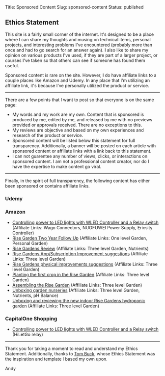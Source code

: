 Title: Sponsored Content
Slug: sponsored-content
Status: published

## Ethics Statement

This site is a fairly small corner of the internet. It's designed to be a place where I can share my thoughts and musing on technical
items, personal projects, and interesting problems I've encountered (probably more than once and had to go search for an answer again). 
I also like to share my opinion on various products I've used, if they are part of a larger project, or courses I've taken so that others
can see if someone has found them useful.

Sponsored content is rare on the site. However, I do have affiliate links to a couple places like Amazon and Udemy. In any place that I'm utilizing an affiliate link, it's because I've personally utilized the product or service. 

---

There are a few points that I want to post so that everyone is on the same page:

 * My words and my work are my own. Content that is sponsored is produced by me, edited by me, and released by me with no previews provided or approvals received. There are no exceptions to this.
 * My reviews are objective and based on my own experiences and research of the product or service.
 * Sponsored content will be listed below this statement for full transparency. Additionally, a banner will be posted on each article with sponsored content or affiliate links with a link back to this statement.
 * I can not guarentee any number of views, clicks, or interactions on sponsored content. I am not a professional content creator, nor do I have the expertise to make content go viral. 

---

Finally, in the spirit of full transparency, the following content has either been sponsored or contains affiliate links.

### Udemy

### Amazon
 
 * [Controlling power to LED lights with WLED Controller and a Relay switch][1] (Affiliate Links: Wago Connectors, NUOFUWEI Power Supply, Ericsity Controller)
 * [Rise Garden Two Year Follow Up][2] (Affiliate Links: One level Garden, Personal Garden)
 * [Rise Gardens Review][3] (Affiliate Links: Three level Garden, Nutrients)
 * [Rise Gardens App/Subscription Improvement suggestions][4] (Affiliate Links: Three level Garden)
 * [Rise Gardens physical improvements suggestions][5] (Affiliate Links: Three level Garden)
 * [Planting the first crop in the Rise Garden][6] (Affiliate Links: Three level Garden)
 * [Assembling the Rise Garden][7] (Affiliate Links: Three level Garden)
 * [Unboxing garden nurseries][8] (Affiliate Links: Three level Garden, Nutrients, pH Balance)
 * [Unboxing and reviewing the new indoor Rise Gardens hydroponic garden][9] (Affiliate Links: Three level Garden)

### CapitalOne Shopping

 * [Controlling power to LED lights with WLED Controller and a Relay switch][1] (HiLetGo relay)


---

Thank you for taking a moment to read and understand my Ethics Statement. Additionally, thanks to [Tom Buck][tom], whose Ethics Statement was the inspiration and template I based my own upon.


Andy



[tom]: https://himynameistom.com/ethics
[1]: {filename}../2024_08_16_wiring_wled_controller_relay.md
[2]: {filename}../2022_12_07_garden_two_year_review.md
[3]: {filename}../2020_05_29_final_review.md
[4]: {filename}../2020_05_24_suggested_improvements_app_subscription.md
[5]: {filename}../2020_05_04_suggested_improvements_physical.md
[6]: {filename}../2020_05_01_planting_garden.md
[7]: {filename}../2020_04_26_assembling_garden.md
[8]: {filename}../2020_04_24_nursery_unbox.md
[9]: {filename}../2020_04_22_rise_garden_unbox.md